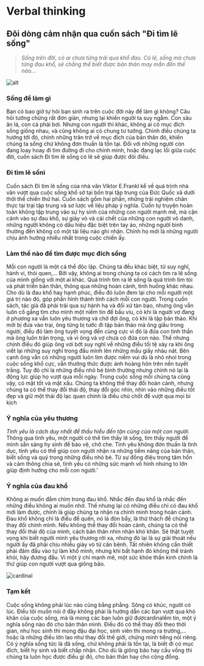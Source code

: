 # Verbal thinking

## Đôi dòng cảm nhận qua cuốn sách "Đi tìm lẽ sống"

>*Sống trên đời, có ai chưa từng trải qua khổ đau. Có lẽ, sống mà chưa từng đau khổ, sẽ chẳng thể biết được bản thân may mắn đến thế nào...*

![alt](https://dablogg.com/wp-content/uploads/2018/08/di-tim-le-song.jpg)

### Sống để làm gì

Bạn có bao giờ tự hỏi bạn sinh ra trên cuộc đời này để làm gì không? Câu hỏi tưởng chừng rất đơn giản, nhưng lại khiến người ta suy ngẫm. Con sâu ăn lá, con cá phải bơi. Nhưng con người thì khác, không ai có mục đích sống giống nhau, và cũng không ai có chung tư tưởng. Chính điều chúng ta hướng tới đó, chính những trăn trở về mục đích của bản thân đó, khiến chúng ta sống chứ không đơn thuần là tồn tại. Đối với những người còn đang loay hoay đi tìm đường đi cho chính mình, hoặc đang lạc lối giữa cuộc đời, cuốn sách Đi tìm lẽ sống có lẽ sẽ giúp được đôi điều.

### Đi tìm lẽ sốnì

Cuốn sách Đi tìm lẽ sống của nhà văn Viktor E.Frankl kể về quá trình nhà văn vượt qua cuộc sống khổ sở tại bốn trại tập trung của Đức Quốc xã dưới thời thế chiến thứ hai. Cuốn sách gồm hai phần, những trải nghiệm chân thực tại trại tập trung và sơ lược về liệu pháp ý nghĩa. Cuốn tự truyện hoàn toàn không tập trung vào sự hy sinh của những con người mạnh mẽ, mà cận cảnh vào sự đau khổ, sự giày vò và cái chết của những con người vô danh, những người không có dấu hiệu đặc biệt trên tay áo, những người bình thường đến không có một tài liệu nào ghi nhận. Chính họ mới là những người chịu ảnh hưởng nhiều nhất trong cuộc chiến ấy.

### Làm thế nào để tìm được mục đích sống

Mỗi con người là một cá thể độc lập. Chúng ta đều khác biệt, từ suy nghĩ, hành vi, thói quen,... Bởi vậy, không ai trong chúng ta có cách tìm ra lẽ sống của mình giống với một ai khác. Quá trình tìm ra lẽ sống là quá trình tìm tòi và phát triển bản thân, thông qua những hoàn cảnh, tình huống khác nhau. Cho dù là đau khổ hay hạnh phúc, điều đó luôn đem lại cho mỗi người một giá trị nào đó, góp phần hình thành tính cách mỗi con người. Trong cuốn sách, tác giả đã phải trải qua sự hành hạ và đối xử tàn bạo, nhưng ông vẫn luôn cố gắng tìm cho mình một niềm tin để bấu víu, có khi là người vợ đang ở phương xa vẫn luôn yêu thương và chờ đợi ông, có khi là tập bản thảo. Khi mới bị đưa vào trại, ông từng bị tước đi tập bản thảo mà ông giấu trong người, điều đó làm ông tuyệt vọng đến cùng cực vì đó là đứa con tinh thần mà ông luôn trân trọng, và vì ông và vợ chưa có đứa con nào. Thế nhưng chính điều đó giúp ông vơi bớt suy nghĩ về những điều tồi tệ xảy ra khi ông viết lại những suy nghĩ trong đầu mình lên những mẩu giấy nhàu nát. Bên cạnh ông vẫn có những người luôn tìm được niềm vui dù là nhỏ nhoi trong cuộc sống khổ cực, vẫn thưởng thức được ánh hoàng hôn trên nền tuyết trắng. Tuy đó chỉ là những điều nhỏ bé bình thường nhưng chính nó lại là động lực giúp họ vượt qua mỗi ngày. Trong cuộc sống mỗi chúng ta cũng vậy, có mặt tốt và mặt xấu. Chúng ta không thể thay đổi hoàn cảnh, nhưng chúng ta có thể thay đổi thái độ, thay đổi góc nhìn, nhìn vào những điều tốt đẹp và giữ một thái độ lạc quan chính là điều chủ chốt để vượt qua mọi bi kịch

### Ý nghĩa của yêu thương

*Tình yêu là cách duy nhất để thấu hiểu đến tận cùng của một con người.* Thông qua tình yêu, một người có thể tìm thấy lẽ sống, tìm thấy người để mình sẵn sàng hy sinh để bảo vệ, chở che. Tình yêu không đơn thuần là tình dục, tình yêu có thể giúp con người nhận ra những tiềm năng của bản thân, biết sống và quý trọng những điều nhỏ bé. Từ sự đồng điệu trong tâm hồn và cảm thông chia sẻ, tình yêu có những sức mạnh vô hình nhưng to lớn giúp định hướng cho mỗi con người.'

### Ý nghĩa của đau khổ

Không ai muốn đắm chìm trong đau khổ. Nhắc đến đau khổ là nhắc đến những điều không ai muốn nhớ. Thế nhưng lại có những điều chỉ có đau khổ mới làm được, chính là giúp chúng ta nhận ra chính mình trong hoàn cảnh. Đau khổ không chỉ là điều để quên, nó là đòn bẩy, là thử thách để chúng ta thay đổi chính mình. Nếu không thể thay đổi hoàn cảnh, chúng ta có thể thay đổi thái độ của mình, cách bản thân nhìn nhận khó khăn. Sẽ thật tuyệt vọng khi biết người mình yêu thương rời xa, nhưng đó lại là sự giải thoát nếu người ấy đã phải chịu nhiều giày vò từ căn bệnh. Tất nhiên không cần thiết phải đâm đầu vào tự làm khổ mình, nhưng khi bất hạnh đó không thể tránh khỏi, hãy đương đầu. Vì một ý chí mạnh mẽ, một sức khỏe thần kinh chính là thứ giúp con người vượt qua giông bão.

![cardinal](https://media.ohay.tv/v1/upload/content/2016-05/30/2467-7a3996717a41ee293223b794d831510b.jpg)
### Tạm kết

Cuộc sống không phải lúc nào cũng bằng phẳng. Sông có khúc, người có lúc. Điều tôi muốn nói ở đây không phải là hướng dẫn các bạn vượt qua khó khăn của cuộc sống, mà là mong các bạn luôn giữ đượcardinalềm tin, một ý nghĩa sống nào đó cho bản thân mình. Điều đó có thể thay đổi theo thời gian, như học sinh thì mong đậu đại học, sinh viên thì mong ra trường,... hoặc là những điều lớn lao như thay đổi thế giới, chứng minh tiếng nói riêng. Có ý nghĩa sống tức là đã sống, chứ không phải là tồn tại, là biết đi có mục đích, biết hy sinh và biết chấp nhận. Cho dù là giông bão hay cầu vồng thì chúng ta luôn học được điều gì đó, cho bản thân hay cho cộng đồng.